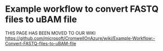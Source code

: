 # Example workflow to convert FASTQ files to uBAM file
THIS PAGE HAS BEEN MOVED TO OUR WIKI
https://github.com/microsoft/CromwellOnAzure/wiki/Example-Workflow:-Convert-FASTQ-files-to-uBAM-file